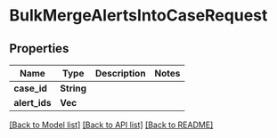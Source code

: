# BulkMergeAlertsIntoCaseRequest

## Properties

Name | Type | Description | Notes
------------ | ------------- | ------------- | -------------
**case_id** | **String** |  | 
**alert_ids** | **Vec<String>** |  | 

[[Back to Model list]](../README.md#documentation-for-models) [[Back to API list]](../README.md#documentation-for-api-endpoints) [[Back to README]](../README.md)


